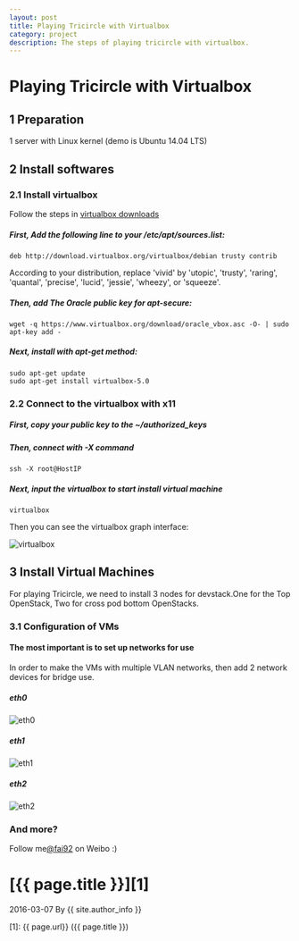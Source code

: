 ```yaml
---
layout: post
title: Playing Tricircle with Virtualbox
category: project
description: The steps of playing tricircle with virtualbox.
---
```





# Playing Tricircle with Virtualbox


## 1 Preparation

1 server with Linux kernel (demo is Ubuntu 14.04 LTS)

## 2 Install softwares

### 2.1 Install virtualbox

Follow the steps in [virtualbox downloads](https://www.virtualbox.org/wiki/Linux_Downloads)

##### First, Add the following line to your /etc/apt/sources.list:

```
deb http://download.virtualbox.org/virtualbox/debian trusty contrib
```
According to your distribution, replace 'vivid' by 'utopic', 'trusty', 'raring', 'quantal', 'precise', 'lucid', 'jessie', 'wheezy', or 'squeeze'.

##### Then, add The Oracle public key for apt-secure:

```
wget -q https://www.virtualbox.org/download/oracle_vbox.asc -O- | sudo apt-key add -
```

##### Next, install with apt-get method:

```
sudo apt-get update
sudo apt-get install virtualbox-5.0
```


### 2.2 Connect to the virtualbox with x11


##### First, copy your public key to the ~/authorized_keys


##### Then, connect with -X command

```
ssh -X root@HostIP
```

##### Next, input the virtualbox to start install virtual machine

```
virtualbox
```
Then you can see the virtualbox graph interface:


![virtualbox](http://img.blog.csdn.net/20160307194716807)


## 3 Install Virtual Machines

For playing Tricircle, we need to install 3 nodes for devstack.One for the Top OpenStack, Two for cross pod bottom OpenStacks.

### 3.1 Configuration of VMs

#### The most important is to set up networks for use
In order to make the VMs with multiple VLAN networks, then add 2 network devices for bridge use.

##### eth0

![eth0](http://img.blog.csdn.net/20160307194804338)


##### eth1

![eth1](http://img.blog.csdn.net/20160307194824651)


##### eth2

![eth2](http://img.blog.csdn.net/20160307194606728)


### And more?


Follow me[@fai92](https://weibo.com/shipengfei92) on Weibo :)



# [{{ page.title }}][1]
2016-03-07 By {{ site.author_info }}


[Pengfei Shi]:    http://shipengfei92.cn  "Pengfei Shi"
[1]:    {{ page.url}}  ({{ page.title }})